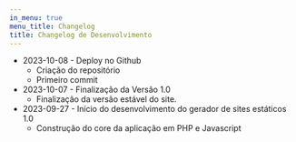```yaml
---
in_menu: true
menu_title: Changelog
title: Changelog de Desenvolvimento
---
```


- 2023-10-08 - Deploy no Github
    - Criação do repositório
    - Primeiro commit
- 2023-10-07 - Finalização da Versão 1.0
    - Finalização da versão estável do site.
- 2023-09-27 - Início do desenvolvimento do gerador de sites estáticos 1.0
    - Construção do core da aplicação em PHP e Javascript